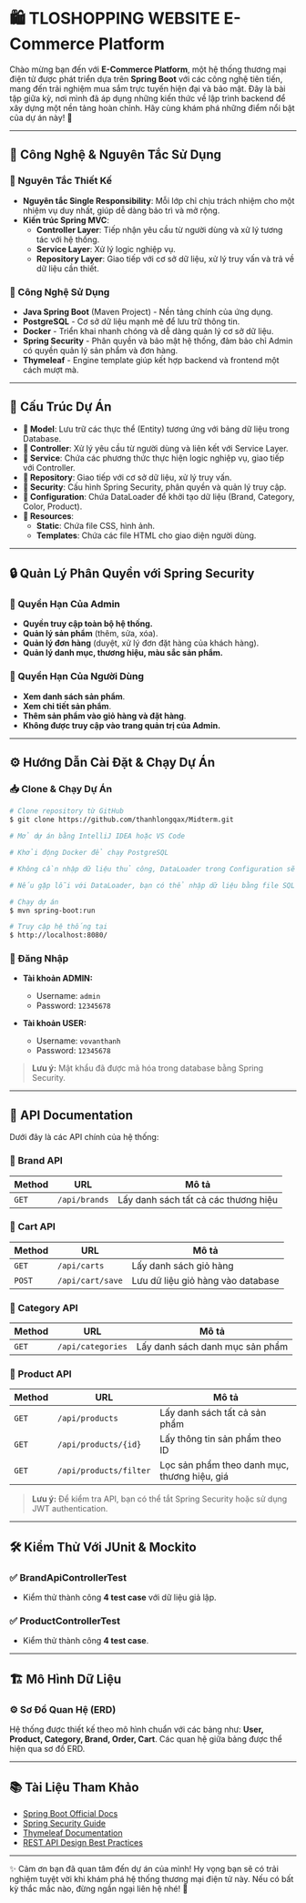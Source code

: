 # 🛍️ TLOSHOPPING WEBSITE E-Commerce Platform

Chào mừng bạn đến với **E-Commerce Platform**, một hệ thống thương mại điện tử được phát triển dựa trên **Spring Boot** với các công nghệ tiên tiến, mang đến trải nghiệm mua sắm trực tuyến hiện đại và bảo mật. Đây là bài tập giữa kỳ, nơi mình đã áp dụng những kiến thức về lập trình backend để xây dựng một nền tảng hoàn chỉnh. Hãy cùng khám phá những điểm nổi bật của dự án này! 🚀

---

## 🌟 Công Nghệ & Nguyên Tắc Sử Dụng

### 📌 Nguyên Tắc Thiết Kế
- **Nguyên tắc Single Responsibility**: Mỗi lớp chỉ chịu trách nhiệm cho một nhiệm vụ duy nhất, giúp dễ dàng bảo trì và mở rộng.
- **Kiến trúc Spring MVC**:
  - **Controller Layer**: Tiếp nhận yêu cầu từ người dùng và xử lý tương tác với hệ thống.
  - **Service Layer**: Xử lý logic nghiệp vụ.
  - **Repository Layer**: Giao tiếp với cơ sở dữ liệu, xử lý truy vấn và trả về dữ liệu cần thiết.

### 🔧 Công Nghệ Sử Dụng
- **Java Spring Boot** (Maven Project) - Nền tảng chính của ứng dụng.
- **PostgreSQL** - Cơ sở dữ liệu mạnh mẽ để lưu trữ thông tin.
- **Docker** - Triển khai nhanh chóng và dễ dàng quản lý cơ sở dữ liệu.
- **Spring Security** - Phân quyền và bảo mật hệ thống, đảm bảo chỉ Admin có quyền quản lý sản phẩm và đơn hàng.
- **Thymeleaf** - Engine template giúp kết hợp backend và frontend một cách mượt mà.

---

## 📂 Cấu Trúc Dự Án

- **📁 Model**: Lưu trữ các thực thể (Entity) tương ứng với bảng dữ liệu trong Database.
- **📁 Controller**: Xử lý yêu cầu từ người dùng và liên kết với Service Layer.
- **📁 Service**: Chứa các phương thức thực hiện logic nghiệp vụ, giao tiếp với Controller.
- **📁 Repository**: Giao tiếp với cơ sở dữ liệu, xử lý truy vấn.
- **📁 Security**: Cấu hình Spring Security, phân quyền và quản lý truy cập.
- **📁 Configuration**: Chứa DataLoader để khởi tạo dữ liệu (Brand, Category, Color, Product).
- **📁 Resources**:
  - **Static**: Chứa file CSS, hình ảnh.
  - **Templates**: Chứa các file HTML cho giao diện người dùng.

---

## 🔒 Quản Lý Phân Quyền với Spring Security

### 🎩 Quyền Hạn Của Admin
- **Quyền truy cập toàn bộ hệ thống.**
- **Quản lý sản phẩm** (thêm, sửa, xóa).
- **Quản lý đơn hàng** (duyệt, xử lý đơn đặt hàng của khách hàng).
- **Quản lý danh mục, thương hiệu, màu sắc sản phẩm.**

### 👤 Quyền Hạn Của Người Dùng
- **Xem danh sách sản phẩm**.
- **Xem chi tiết sản phẩm**.
- **Thêm sản phẩm vào giỏ hàng và đặt hàng**.
- **Không được truy cập vào trang quản trị của Admin.**

---

## ⚙️ Hướng Dẫn Cài Đặt & Chạy Dự Án

### 📥 Clone & Chạy Dự Án
```bash
# Clone repository từ GitHub
$ git clone https://github.com/thanhlongqax/Midterm.git

# Mở dự án bằng IntelliJ IDEA hoặc VS Code

# Khởi động Docker để chạy PostgreSQL

# Không cần nhập dữ liệu thủ công, DataLoader trong Configuration sẽ tự động thêm dữ liệu mẫu.

# Nếu gặp lỗi với DataLoader, bạn có thể nhập dữ liệu bằng file SQL đi kèm dự án.

# Chạy dự án
$ mvn spring-boot:run

# Truy cập hệ thống tại
$ http://localhost:8080/
```

### 🔑 Đăng Nhập
- **Tài khoản ADMIN:**
  - Username: `admin`
  - Password: `12345678`

- **Tài khoản USER:**
  - Username: `vovanthanh`
  - Password: `12345678`

> **Lưu ý:** Mật khẩu đã được mã hóa trong database bằng Spring Security.

---

## 📡 API Documentation

Dưới đây là các API chính của hệ thống:

### 🔹 Brand API
| Method  | URL          | Mô tả |
|---------|------------|------------------|
| `GET`   | `/api/brands` | Lấy danh sách tất cả các thương hiệu |

### 🔹 Cart API
| Method  | URL            | Mô tả |
|---------|---------------|----------------------|
| `GET`   | `/api/carts`  | Lấy danh sách giỏ hàng |
| `POST`  | `/api/cart/save` | Lưu dữ liệu giỏ hàng vào database |

### 🔹 Category API
| Method  | URL             | Mô tả |
|---------|----------------|----------------------------|
| `GET`   | `/api/categories` | Lấy danh sách danh mục sản phẩm |

### 🔹 Product API
| Method  | URL                       | Mô tả |
|---------|---------------------------|-----------------------------|
| `GET`   | `/api/products`           | Lấy danh sách tất cả sản phẩm |
| `GET`   | `/api/products/{id}`      | Lấy thông tin sản phẩm theo ID |
| `GET`   | `/api/products/filter`    | Lọc sản phẩm theo danh mục, thương hiệu, giá |

> **Lưu ý:** Để kiểm tra API, bạn có thể tắt Spring Security hoặc sử dụng JWT authentication.

---

## 🛠️ Kiểm Thử Với JUnit & Mockito

### ✅ BrandApiControllerTest
- Kiểm thử thành công **4 test case** với dữ liệu giả lập.

### ✅ ProductControllerTest
- Kiểm thử thành công **4 test case**.

---

## 🏗️ Mô Hình Dữ Liệu

### ⚙️ Sơ Đồ Quan Hệ (ERD)
Hệ thống được thiết kế theo mô hình chuẩn với các bảng như: **User, Product, Category, Brand, Order, Cart**. Các quan hệ giữa bảng được thể hiện qua sơ đồ ERD.

---

## 📚 Tài Liệu Tham Khảo
- [Spring Boot Official Docs](https://spring.io/)
- [Spring Security Guide](https://docs.spring.io/spring-security/reference/index.html)
- [Thymeleaf Documentation](https://www.thymeleaf.org/documentation.html)
- [REST API Design Best Practices](https://www.tutorialspoint.com/restful/index.htm)

---

✨ Cảm ơn bạn đã quan tâm đến dự án của mình! Hy vọng bạn sẽ có trải nghiệm tuyệt vời khi khám phá hệ thống thương mại điện tử này. Nếu có bất kỳ thắc mắc nào, đừng ngần ngại liên hệ nhé! 🚀
